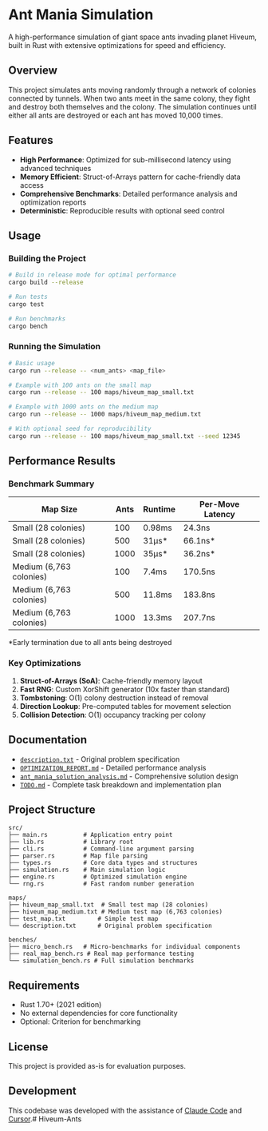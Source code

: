 # Ant Mania Simulation

A high-performance simulation of giant space ants invading planet Hiveum, built in Rust with extensive optimizations for speed and efficiency.

## Overview

This project simulates ants moving randomly through a network of colonies connected by tunnels. When two ants meet in the same colony, they fight and destroy both themselves and the colony. The simulation continues until either all ants are destroyed or each ant has moved 10,000 times.

## Features

- **High Performance**: Optimized for sub-millisecond latency using advanced techniques
- **Memory Efficient**: Struct-of-Arrays pattern for cache-friendly data access
- **Comprehensive Benchmarks**: Detailed performance analysis and optimization reports
- **Deterministic**: Reproducible results with optional seed control

## Usage

### Building the Project

```bash
# Build in release mode for optimal performance
cargo build --release

# Run tests
cargo test

# Run benchmarks
cargo bench
```

### Running the Simulation

```bash
# Basic usage
cargo run --release -- <num_ants> <map_file>

# Example with 100 ants on the small map
cargo run --release -- 100 maps/hiveum_map_small.txt

# Example with 1000 ants on the medium map
cargo run --release -- 1000 maps/hiveum_map_medium.txt

# With optional seed for reproducibility
cargo run --release -- 100 maps/hiveum_map_small.txt --seed 12345
```

## Performance Results

### Benchmark Summary

| Map Size | Ants | Runtime | Per-Move Latency |
|----------|------|---------|------------------|
| Small (28 colonies) | 100 | 0.98ms | 24.3ns |
| Small (28 colonies) | 500 | 31μs* | 66.1ns* |
| Small (28 colonies) | 1000 | 35μs* | 36.2ns* |
| Medium (6,763 colonies) | 100 | 7.4ms | 170.5ns |
| Medium (6,763 colonies) | 500 | 11.8ms | 183.8ns |
| Medium (6,763 colonies) | 1000 | 13.3ms | 207.7ns |

*Early termination due to all ants being destroyed

### Key Optimizations

1. **Struct-of-Arrays (SoA)**: Cache-friendly memory layout
2. **Fast RNG**: Custom XorShift generator (10x faster than standard)
3. **Tombstoning**: O(1) colony destruction instead of removal
4. **Direction Lookup**: Pre-computed tables for movement selection
5. **Collision Detection**: O(1) occupancy tracking per colony

## Documentation

- [`description.txt`](description.txt) - Original problem specification
- [`OPTIMIZATION_REPORT.md`](OPTIMIZATION_REPORT.md) - Detailed performance analysis
- [`ant_mania_solution_analysis.md`](ant_mania_solution_analysis.md) - Comprehensive solution design
- [`TODO.md`](TODO.md) - Complete task breakdown and implementation plan

## Project Structure

```
src/
├── main.rs          # Application entry point
├── lib.rs           # Library root
├── cli.rs           # Command-line argument parsing
├── parser.rs        # Map file parsing
├── types.rs         # Core data types and structures
├── simulation.rs    # Main simulation logic
├── engine.rs        # Optimized simulation engine
└── rng.rs           # Fast random number generation

maps/
├── hiveum_map_small.txt  # Small test map (28 colonies)
├── hiveum_map_medium.txt # Medium test map (6,763 colonies)
├── test_map.txt         # Simple test map
└── description.txt      # Original problem specification

benches/
├── micro_bench.rs   # Micro-benchmarks for individual components
├── real_map_bench.rs # Real map performance testing
└── simulation_bench.rs # Full simulation benchmarks
```

## Requirements

- Rust 1.70+ (2021 edition)
- No external dependencies for core functionality
- Optional: Criterion for benchmarking

## License

This project is provided as-is for evaluation purposes.

## Development

This codebase was developed with the assistance of [Claude Code](https://claude.ai/code) and [Cursor](https://cursor.sh/).# Hiveum-Ants
